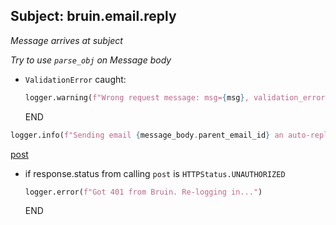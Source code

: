 ## Subject: bruin.email.reply

_Message arrives at subject_ 

_Try to use `parse_obj` on Message body_

* `ValidationError` caught:
  ```python
  logger.warning(f"Wrong request message: msg={msg}, validation_error={e}")
  ```
  END


```python
logger.info(f"Sending email {message_body.parent_email_id} an auto-reply")
```

[post](../clients/bruin_session/post.md)

* if response.status from calling `post` is `HTTPStatus.UNAUTHORIZED`
  ```python
  logger.error(f"Got 401 from Bruin. Re-logging in...")
  ```
  END

